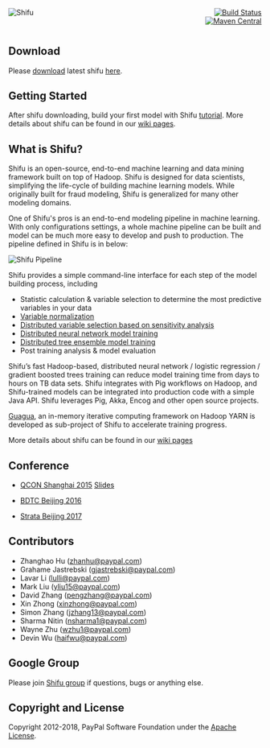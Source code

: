 [<img src="images/logo/shifu.png" alt="Shifu" align="left">](http://shifu.ml)<div align="right"><div>[![Build Status](https://travis-ci.org/ShifuML/shifu.svg?branch=master)](https://travis-ci.org/ShifuML/shifu?branch=master)</div><div>[![Maven Central](https://maven-badges.herokuapp.com/maven-central/ml.shifu/shifu/badge.svg)](https://maven-badges.herokuapp.com/maven-central/ml.shifu/shifu)</div></div>

#

## Download
Please [download](https://github.com/ShifuML/shifu/wiki/shifu-0.11.0-hdp-yarn.tar.gz) latest shifu [here](https://github.com/ShifuML/shifu/wiki/shifu-0.11.0-hdp-yarn.tar.gz).

## Getting Started
After shifu downloading, build your first model with Shifu [tutorial](https://github.com/ShifuML/shifu/wiki/Tutorial---Build-Your-First-ML-Model). More details about shifu can be found in our [wiki pages](https://github.com/ShifuML/shifu/wiki).

## What is Shifu?
Shifu is an open-source, end-to-end machine learning and data mining framework built on top of Hadoop. Shifu is designed for data scientists, simplifying the life-cycle of building machine learning models. While originally built for fraud modeling, Shifu is generalized for many other modeling domains.

One of Shifu's pros is an end-to-end modeling pipeline in machine learning. With only configurations settings, a whole machine pipeline can be built and model can be much more easy to develop and push to production. The pipeline defined in Shifu is in below:

![Shifu Pipeline](https://raw.githubusercontent.com/wiki/ShifuML/shifu/images/new-shifu-pipeline.png)

Shifu provides a simple command-line interface for each step of the model building process, including

* Statistic calculation & variable selection to determine the most predictive variables in your data
* [Variable normalization](https://github.com/ShifuML/shifu/wiki/Variable%20Transform%20in%20Shifu)
* [Distributed variable selection based on sensitivity analysis](https://github.com/ShifuML/shifu/wiki/Variable%20Selection%20in%20Shifu)
* [Distributed neural network model training](https://github.com/ShifuML/shifu/wiki/Distributed%20Neural%20Network%20Training%20in%20Shifu)
* [Distributed tree ensemble model training](https://github.com/ShifuML/shifu/wiki/Distributed%20Tree%20Ensemble%20Model%20Training%20in%20Shifu)
* Post training analysis & model evaluation

Shifu’s fast Hadoop-based, distributed neural network / logistic regression / gradient boosted trees training can reduce model training time from days to hours on TB data sets. Shifu integrates with Pig workflows on Hadoop, and Shifu-trained models can be integrated into production code with a simple Java API. Shifu leverages Pig, Akka, Encog and other open source projects.

[Guagua](https://github.com/ShifuML/guagua), an in-memory iterative computing framework on Hadoop YARN is developed as sub-project of Shifu to accelerate training progress.

More details about shifu can be found in our [wiki pages](https://github.com/ShifuML/shifu/wiki)

## Conference

* [QCON Shanghai 2015](http://2015.qconshanghai.com/presentation/2827) [Slides](http://www.slideshare.net/pengshanzhang/large-scale-machine-learning-at-pay-pal-risk)

* [BDTC Beijing 2016](http://bdtc2016.hadooper.cn/dct/page/70107)

* [Strata Beijing 2017](https://strata.oreilly.com.cn/strata-cn/public/schedule/detail/59593?locale=en)

## Contributors

 - Zhanghao Hu (zhanhu@paypal.com)
 - Grahame Jastrebski (gjastrebski@paypal.com)
 - Lavar Li (lulli@paypal.com)
 - Mark Liu (yliu15@paypal.com)
 - David Zhang (pengzhang@paypal.com)
 - Xin Zhong (xinzhong@paypal.com)
 - Simon Zhang (jzhang13@paypal.com)
 - Sharma Nitin (nsharma1@paypal.com)
 - Wayne Zhu (wzhu1@paypal.com)
 - Devin Wu (haifwu@paypal.com)

## Google Group

Please join [Shifu group](https://groups.google.com/forum/#!forum/shifuml) if questions, bugs or anything else.

## Copyright and License

Copyright 2012-2018, PayPal Software Foundation under the [Apache License](LICENSE.txt).
